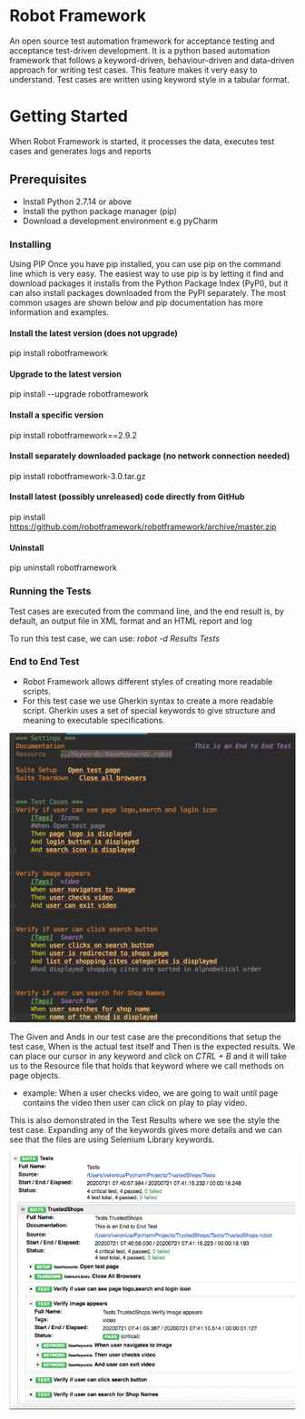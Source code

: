 # Robot Framework

An open source test automation framework for acceptance testing and acceptance test-driven development. It is a python based automation framework that follows a keyword-driven, behaviour-driven and data-driven approach for writing test cases. This feature makes it very easy to understand. Test cases are written using keyword style in a tabular format. 

# Getting Started

When Robot Framework is started, it processes the data, executes test cases and generates logs and reports

## Prerequisites

* Install Python 2.7.14 or above
* Install the python package manager (pip)
* Download a development environment e.g pyCharm

### Installing

Using PIP
Once you have pip installed, you can use pip on the command line which is very easy. The easiest way to use pip is by letting it find and download packages it installs from the Python Package Index (PyPI), but it can also install packages downloaded from the PyPI separately. The most common usages are shown below and pip documentation has more information and examples.

#### Install the latest version (does not upgrade)
pip install robotframework

#### Upgrade to the latest version
pip install --upgrade robotframework

#### Install a specific version
pip install robotframework==2.9.2

#### Install separately downloaded package (no network connection needed)
pip install robotframework-3.0.tar.gz

#### Install latest (possibly unreleased) code directly from GitHub
pip install https://github.com/robotframework/robotframework/archive/master.zip

#### Uninstall
pip uninstall robotframework

### Running the Tests

 Test cases are executed from the command line, and the end result is, by default, an output file in XML format and an HTML report and log
 
 To run this test case, we can use: *robot -d Results Tests*

### End to End Test

  * Robot Framework allows different styles of creating more readable scripts. 
  * For this test case we use Gherkin syntax to create a more readable script. Gherkin uses a set of special keywords to give structure and meaning to executable specifications. 
   
![](image.png)

The Given and Ands in our test case are the preconditions that setup the test case, When is the actual test itself and Then is the expected results. 
We can place our cursor in any keyword and click on *CTRL + B* and it will take us to the Resource file that holds that keyword where we call methods on page objects.

  * example: When a user checks video, we are going to wait until page contains the video then user can click on play to play video.
  
  
This is also demonstrated in the Test Results where we see the style the test case. Expanding any of the keywords gives more details and we can see that the files are using Selenium Library keywords. 
  
  
![](image2.png)
